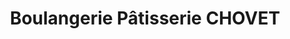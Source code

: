 ---
title: "Boulangerie Pâtisserie CHOVET"
url: /lapalud/boulangerie-patisserie-chovet/
shop: boulangerie
---